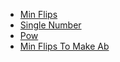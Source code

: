 * [Min Flips](./md/min_flips.md)
* [Single Number](./md/single_number.md)
* [Pow](./md/pow.md)
* [Min Flips To Make Ab](./md/min_flips_to_make_ab.md)
